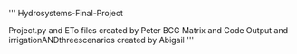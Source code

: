 ''' Hydrosystems-Final-Project

Project.py and ETo files created by Peter
BCG Matrix and Code Output and irrigationANDthreescenarios created by Abigail
'''
